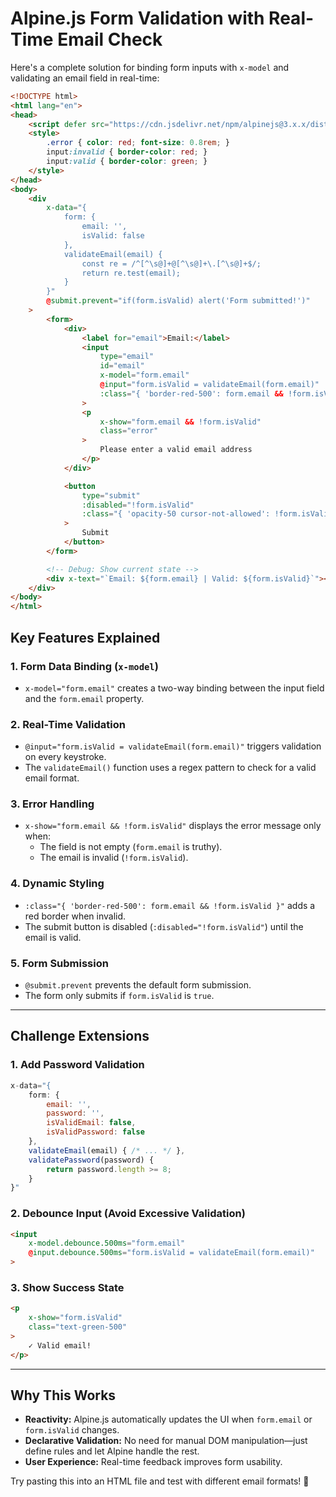 # **Alpine.js Form Validation with Real-Time Email Check**

Here's a complete solution for binding form inputs with `x-model` and validating an email field in real-time:

```html
<!DOCTYPE html>
<html lang="en">
<head>
    <script defer src="https://cdn.jsdelivr.net/npm/alpinejs@3.x.x/dist/cdn.min.js"></script>
    <style>
        .error { color: red; font-size: 0.8rem; }
        input:invalid { border-color: red; }
        input:valid { border-color: green; }
    </style>
</head>
<body>
    <div 
        x-data="{ 
            form: {
                email: '',
                isValid: false
            },
            validateEmail(email) {
                const re = /^[^\s@]+@[^\s@]+\.[^\s@]+$/;
                return re.test(email);
            }
        }"
        @submit.prevent="if(form.isValid) alert('Form submitted!')"
    >
        <form>
            <div>
                <label for="email">Email:</label>
                <input
                    type="email"
                    id="email"
                    x-model="form.email"
                    @input="form.isValid = validateEmail(form.email)"
                    :class="{ 'border-red-500': form.email && !form.isValid }"
                >
                <p 
                    x-show="form.email && !form.isValid"
                    class="error"
                >
                    Please enter a valid email address
                </p>
            </div>

            <button 
                type="submit"
                :disabled="!form.isValid"
                :class="{ 'opacity-50 cursor-not-allowed': !form.isValid }"
            >
                Submit
            </button>
        </form>

        <!-- Debug: Show current state -->
        <div x-text="`Email: ${form.email} | Valid: ${form.isValid}`"></div>
    </div>
</body>
</html>
```

## **Key Features Explained**

### **1. Form Data Binding (`x-model`)**
- `x-model="form.email"` creates a two-way binding between the input field and the `form.email` property.

### **2. Real-Time Validation**
- `@input="form.isValid = validateEmail(form.email)"` triggers validation on every keystroke.
- The `validateEmail()` function uses a regex pattern to check for a valid email format.

### **3. Error Handling**
- `x-show="form.email && !form.isValid"` displays the error message only when:
  - The field is not empty (`form.email` is truthy).
  - The email is invalid (`!form.isValid`).

### **4. Dynamic Styling**
- `:class="{ 'border-red-500': form.email && !form.isValid }"` adds a red border when invalid.
- The submit button is disabled (`:disabled="!form.isValid"`) until the email is valid.

### **5. Form Submission**
- `@submit.prevent` prevents the default form submission.
- The form only submits if `form.isValid` is `true`.

---

## **Challenge Extensions**

### **1. Add Password Validation**
```javascript
x-data="{
    form: {
        email: '',
        password: '',
        isValidEmail: false,
        isValidPassword: false
    },
    validateEmail(email) { /* ... */ },
    validatePassword(password) {
        return password.length >= 8;
    }
}"
```

### **2. Debounce Input (Avoid Excessive Validation)**
```html
<input 
    x-model.debounce.500ms="form.email"
    @input.debounce.500ms="form.isValid = validateEmail(form.email)"
>
```

### **3. Show Success State**
```html
<p 
    x-show="form.isValid"
    class="text-green-500"
>
    ✓ Valid email!
</p>
```

---

## **Why This Works**
- **Reactivity:** Alpine.js automatically updates the UI when `form.email` or `form.isValid` changes.
- **Declarative Validation:** No need for manual DOM manipulation—just define rules and let Alpine handle the rest.
- **User Experience:** Real-time feedback improves form usability.

Try pasting this into an HTML file and test with different email formats! 🚀